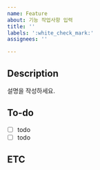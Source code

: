 ```yaml
---
name: Feature
about: 기능 작업사항 입력
title: ''
labels: ':white_check_mark:'
assignees: ''

---
```


## Description
설명을 작성하세요.

## To-do
- [ ] todo
- [ ] todo

## ETC
